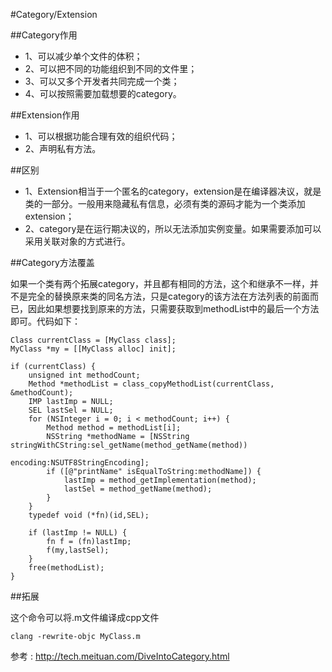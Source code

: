 #Category/Extension

##Category作用


* 1、可以减少单个文件的体积；
* 2、可以把不同的功能组织到不同的文件里；
* 3、可以又多个开发者共同完成一个类；
* 4、可以按照需要加载想要的category。

##Extension作用

* 1、可以根据功能合理有效的组织代码；
* 2、声明私有方法。

##区别

* 1、Extension相当于一个匿名的category，extension是在编译器决议，就是类的一部分。一般用来隐藏私有信息，必须有类的源码才能为一个类添加extension；
* 2、category是在运行期决议的，所以无法添加实例变量。如果需要添加可以采用关联对象的方式进行。

##Category方法覆盖

如果一个类有两个拓展category，并且都有相同的方法，这个和继承不一样，并不是完全的替换原来类的同名方法，只是category的该方法在方法列表的前面而已，因此如果想要找到原来的方法，只需要获取到methodList中的最后一个方法即可。代码如下：

	Class currentClass = [MyClass class];
	MyClass *my = [[MyClass alloc] init];
	
	if (currentClass) {
	    unsigned int methodCount;
	    Method *methodList = class_copyMethodList(currentClass, &methodCount);
	    IMP lastImp = NULL;
	    SEL lastSel = NULL;
	    for (NSInteger i = 0; i < methodCount; i++) {
	        Method method = methodList[i];
	        NSString *methodName = [NSString stringWithCString:sel_getName(method_getName(method)) 
	                                        encoding:NSUTF8StringEncoding];
	        if ([@"printName" isEqualToString:methodName]) {
	            lastImp = method_getImplementation(method);
	            lastSel = method_getName(method);
	        }
	    }
	    typedef void (*fn)(id,SEL);
	
	    if (lastImp != NULL) {
	        fn f = (fn)lastImp;
	        f(my,lastSel);
	    }
	    free(methodList);
	}


##拓展

这个命令可以将.m文件编译成cpp文件

	clang -rewrite-objc MyClass.m
	
	
参考 : http://tech.meituan.com/DiveIntoCategory.html